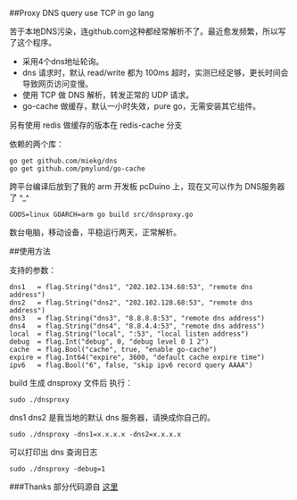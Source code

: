 ##Proxy DNS query use TCP in go lang

苦于本地DNS污染，连github.com这种都经常解析不了。最近愈发频繁，所以写了这个程序。

- 采用4个dns地址轮询。
- dns 请求时，默认 read/write 都为 100ms 超时，实测已经足够，更长时间会导致网页访问变慢。
- 使用 TCP 做 DNS 解析，转发正常的 UDP 请求。
- go-cache 做缓存，默认一小时失效，pure go，无需安装其它组件。

另有使用 redis 做缓存的版本在 redis-cache 分支

依赖的两个库：

    go get github.com/miekg/dns
    go get github.com/pmylund/go-cache

跨平台编译后放到了我的 arm 开发板 pcDuino 上，现在又可以作为 DNS服务器 了 ^_^

    GOOS=linux GOARCH=arm go build src/dnsproxy.go

数台电脑，移动设备，平稳运行两天，正常解析。

##使用方法

支持的参数：

	dns1   = flag.String("dns1", "202.102.134.68:53", "remote dns address")
	dns2   = flag.String("dns2", "202.102.128.68:53", "remote dns address")
	dns3   = flag.String("dns3", "8.8.8.8:53", "remote dns address")
	dns4   = flag.String("dns4", "8.8.4.4:53", "remote dns address")
	local  = flag.String("local", ":53", "local listen address")
	debug  = flag.Int("debug", 0, "debug level 0 1 2")
	cache  = flag.Bool("cache", true, "enable go-cache")
	expire = flag.Int64("expire", 3600, "default cache expire time")
	ipv6   = flag.Bool("6", false, "skip ipv6 record query AAAA")

build 生成 dnsproxy 文件后
执行：

    sudo ./dnsproxy

dns1 dns2 是我当地的默认 dns 服务器，请换成你自己的。

    sudo ./dnsproxy -dns1=x.x.x.x -dns2=x.x.x.x

可以打印出 dns 查询日志

    sudo ./dnsproxy -debug=1

###Thanks
部分代码源自 [这里](https://gist.github.com/mrluanma/3722792)
